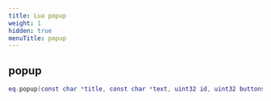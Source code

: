 ```yaml
---
title: Lua popup
weight: 1
hidden: true
menuTitle: popup
---
```

## popup
```lua
eq.popup(const char *title, const char *text, uint32 id, uint32 buttons, uint32 duration) -- void
```